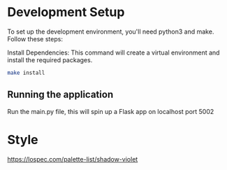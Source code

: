 # Development Setup

To set up the development environment, you'll need python3 and make. Follow these steps:

Install Dependencies: This command will create a virtual environment and install the required packages.

```bash
make install
```

## Running the application

Run the main.py file, this will spin up a Flask app on localhost port 5002

# Style
https://lospec.com/palette-list/shadow-violet
